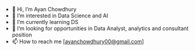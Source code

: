 - 👋 Hi, I’m Ayan Chowdhury
- 👀 I’m interested in Data Science and AI
- 🌱 I’m currently learning DS
- 💞️ I’m looking for opportunities in Data Analyst, analytics and consultant position
- 📫 How to reach me [ayanchowdhury00@gmail.com]

<!---
ayan-zz/ayan-zz is a ✨ special ✨ repository because its `README.md` (this file) appears on your GitHub profile.
You can click the Preview link to take a look at your changes.
--->
